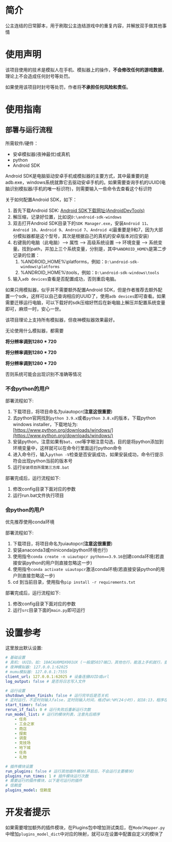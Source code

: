 # 简介

公主连结的日常脚本，用于刷取公主连结游戏中的重复内容，并解放双手做其他事情

# 使用声明

该项目使用的技术是模拟人在手机、模拟器上的操作，**不会修改任何的游戏数据**，理论上不会造成任何封号等处罚。

如果使用该项目时封号等处罚，作者将**不承担任何风险和责任**。

# 使用指南

## 部署与运行流程

所需软件/硬件：

- 安卓模拟器(夜神最优)或真机
- python
- Android SDK

Android SDK是电脑驱动安卓手机或模拟器的主要方式，其中最重要的是adb.exe，windows系统就靠它去驱动安卓手机的。如果需要查询手机的UUID(电脑识别模拟器/手机的唯一标识符)，则需要输入一些命令去查看这个标识符

关于如何配置Android SDK，如下：

1. 首先下载Android SDK: [Android SDK下载网址(AndroidDevTools)](https://www.androiddevtools.cn/)
2. 解压缩，记录好位置，比如说`D:\android-sdk-windows`
3. 双击打开Android SDK目录下的`SDK Manager.exe`，安装`Android 11`、`Android 10`、`Android 9`、`Android 7`、`Android 4`(最重要是9和7，因为大部分模拟器都是这个型号，其次是根据自己的真机的安卓版本对应安装)
4. 右键我的电脑（此电脑）—> 属性 —> 高级系统设置 —> 环境变量 —> 系统变量。找到path，并加上三个系统变量，分别是，其中`%ANDROID_HOME%`是第二步记录的位置：
   1. %ANDROID_HOME%\platforms，例如：`D:\android-sdk-windows\platforms`
   2. %ANDROID_HOME%\tools，例如：`D:\android-sdk-windows\tools`
5. 输入`adb devices`查看是否配置成功，否则重启电脑。

如果只用模拟器，似乎并不需要额外配置Android SDK，但是作者推荐去额外配置一个sdk，这样可以自己查询相应的UUID了，使用`adb devices`即可查看。如果需要迁移运行电脑，可以下载好的sdk压缩好然后在新电脑上解压并配置系统变量即可，麻烦一时，安心一世。

该项目理论上支持所有模拟器，但夜神模拟器效果最好。

无论使用什么模拟器，都需要

**将分辨率调到1280 * 720**

**将分辨率调到1280 * 720**

**将分辨率调到1280 * 720**

否则系统可能会出现识别不准确等情况

### 不会python的用户

部署流程如下:

1. 下载项目，将项目命名为uiautopcr(**注意这很重要**)
2. 去python官网找到`python 3.9.x`或者`python 3.8.x`的版本，下载python windows installer，下载地址为: [https://www.python.org/downloads/windows/](https://www.python.org/downloads/windows/)
3. 安装python，注意如果有`bat`、`cmd`等字眼注意勾选，目的是将python添加到环境变量中，这样就可以在命令行里面运行python命令
4. 进入命令行，输入`python -V`检查是否安装成功，如果安装成功，命令行提示符会出现python当前的版本号
5. 运行`安装项目所需第三方库.bat`

部署完成后，运行流程如下:

1. 修改config目录下面对应的参数
2. 运行run.bat文件执行项目

### 会python的用户

优先推荐使用conda环境

部署流程如下:

1. 下载项目，将项目命名为uiautopcr(**注意这很重要**)
2. 安装anaconda3或miniconda(python环境也行)
3. 使用指令`conda create -n uiautopcr python==3.9.16`创建conda环境(若直接安装python的用户则直接忽略这一步)
4. 使用指令`conda activate uiautopcr`激活conda环境(若直接安装python的用户则直接忽略这一步)
5. cd 到当前目录，使用指令`pip install -r requirements.txt`

部署完成后，运行流程如下:

1. 修改config目录下面对应的参数
2. 运行`src`目录下面的`main.py`即可运行

# 设置参考

这里放出默认设置:

```yaml
# 基础设置
# 真机: UUID。如: 10ACAU0MQX001UX (一般是5037端口，其他也行，能连上手机就行，查看方法是adb devices)
# 夜神模拟器: 127.0.0.1:62025
# mumu模拟器: 127.0.0.1:7555
client_url: 127.0.0.1:62025 # 设备连接UUID或url
log_output: false # 是否将日志写入文件

# 运行设置
shutdown_when_finish: false # 运行完毕后是否关机
# 定时运行，不定时则输入false，定时则输入时间，格式%H:%M(24小时)，如18:13，程序在这个时间后执行模块(需要加引号)，若设置的定时时间小于当前时间，则不定时直接开始
start_timer: false
rerun_if_fail: 0 # 运行失败后重新运行次数
run_model_list: # 运行的模块列表，注意先后顺序
    - 任务
    - 工会之家
    - 商店
    - 探索
    - 调查
    - 竞技场
    - 地下城
    - 任务
    - 礼物

# 插件模块设置
run_plugins: false # 运行其他插件模块(开启后，不会运行主要模块)
plugins_run_times: 1 # 插件模块运行次数
# 需要运行的插件模块，以下是可运行的插件
# 信赖度
plugins_model: 信赖度
```

# 开发者提示

如果需要增加额外的插件模块，在Plugins包中增加测试类后，在`ModelMapper.py`中增加`plugins_model_dict`中对应的映射，就可以在设置中配置自定义的模块了